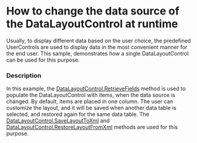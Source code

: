 # How to change the data source of the DataLayoutControl at runtime


<p>Usually, to display different data based on the user choice, the predefined UserControls are used to display data in the most convenient manner for the end user. This sample, demonstrates how a single DataLayoutControl can be used for this purpose.</p>


<h3>Description</h3>

<p>In this example, the <a href="http://documentation.devexpress.com/#WindowsForms/DevExpressXtraDataLayoutDataLayoutControl_RetrieveFieldstopic">DataLayoutControl.RetrieveFields</a> method is used to populate the DataLayoutControl with items, when the data source is changed. By default, items are placed in one column. The user can customize the layout, and it will be saved when another data table is selected, and restored again for the same data table. The <a href="http://documentation.devexpress.com/#WindowsForms/DevExpressXtraLayoutLayoutControl_SaveLayoutToXmltopic">DataLayoutControl.SaveLayoutToXml</a> and <a href="http://documentation.devexpress.com/#WindowsForms/DevExpressXtraLayoutLayoutControl_RestoreLayoutFromXmltopic">DataLayoutControl.RestoreLayoutFromXml</a> methods are used for this purpose.</p>

<br/>


